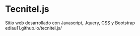 # Tecnitel.js
Sitio web desarrollado con Javascript, Jquery, CSS y Bootstrap
ediau11.github.io/tecnitel.js/
